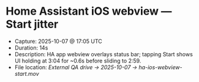 # Home Assistant iOS webview — Start jitter

- Capture: 2025-10-07 @ 17:05 UTC
- Duration: 14s
- Description: HA app webview overlays status bar; tapping Start shows UI holding at 3:04 for ~0.6s before sliding to 2:59.
- File location: _External QA drive → 2025-10-07 → ha-ios-webview-start.mov_
